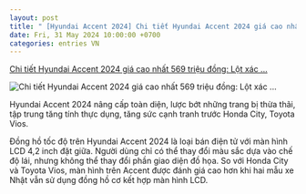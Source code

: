 ```yaml
---
layout: post
title: " [Hyundai Accent 2024] Chi tiết Hyundai Accent 2024 giá cao nhất 569 triệu đồng: Lột xác ..."
date: Fri, 31 May 2024 10:00:00 +0700
categories: entries VN
---
```

[Chi tiết Hyundai Accent 2024 giá cao nhất 569 triệu đồng: Lột xác ...](https://tuoitre.vn/chi-tiet-hyundai-accent-2024-gia-cao-nhat-569-trieu-dong-lot-xac-toan-dien-truoc-vios-city-20240530173010542.htm)

![Chi tiết Hyundai Accent 2024 giá cao nhất 569 triệu đồng: Lột xác ...](https://cdn1.tuoitre.vn/zoom/600_315/471584752817336320/2024/5/30/hyundai-accent-2024-review-8-17170480463891816870327-1717063187885-1717063188300484788125-239-0-1286-2000-crop-17170648989541801739739.jpg)

Hyundai Accent 2024 nâng cấp toàn diện, lược bớt những trang bị thừa thãi, tập trung tăng tính thực dụng, tăng sức cạnh tranh trước Honda City, Toyota Vios.

Đồng hồ tốc độ trên Hyundai Accent 2024 là loại bán điện tử với màn hình LCD 4,2 inch đặt giữa. Người dùng chỉ có thể thay đổi màu sắc dựa vào chế độ lái, nhưng không thể thay đổi phần giao diện đồ họa. So với Honda City và Toyota Vios, màn hình trên Accent được đánh giá cao hơn khi hai mẫu xe Nhật vẫn sử dụng đồng hồ cơ kết hợp màn hình LCD.

